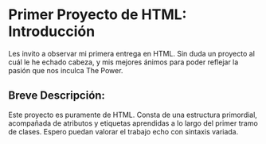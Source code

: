 # Primer Proyecto de HTML: Introducción

Les invito a observar mi primera entrega en HTML. Sin duda un proyecto al cuál le he echado cabeza, y mis mejores ánimos para poder reflejar la pasión que nos inculca The Power.

## Breve Descripción:

Este proyecto es puramente de HTML. Consta de una estructura primordial, acompañada de atributos y etiquetas aprendidas a lo largo del primer tramo de clases. Espero puedan valorar el trabajo echo con sintaxis variada.
